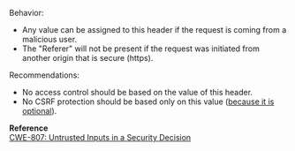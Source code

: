  Behavior:
- Any value can be assigned to this header if the request is coming from a malicious user.
- The "Referer" will not be present if the request was initiated from another origin that is secure (https).

Recommendations:

- No access control should be based on the value of this header.
- No CSRF protection should be based only on this value ([because it is optional](http://www.w3.org/Protocols/HTTP/HTRQ_Headers.html#z14)).
  

**Reference**  
[CWE-807: Untrusted Inputs in a Security Decision](http://cwe.mitre.org/data/definitions/807.html)

